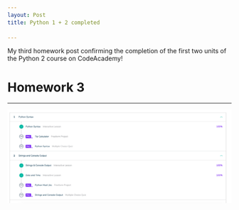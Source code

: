 ```yaml
---
layout: Post
title: Python 1 + 2 completed

---
```


My third homework post confirming the completion of the first two units of the Python 2 course on CodeAcademy!
<!-- more -->

# Homework 3

***

![Confirmation](/img/HomeworkPython1+2.png)